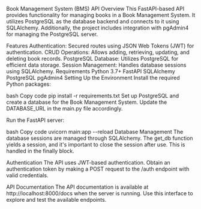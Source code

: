 Book Management System (BMS) API
Overview
This FastAPI-based API provides functionality for managing books in a Book Management System. It utilizes PostgreSQL as the database backend and connects to it using SQLAlchemy. Additionally, the project includes integration with pgAdmin4 for managing the PostgreSQL server.

Features
Authentication: Secured routes using JSON Web Tokens (JWT) for authentication.
CRUD Operations: Allows adding, retrieving, updating, and deleting book records.
PostgreSQL Database: Utilizes PostgreSQL for efficient data storage.
Session Management: Handles database sessions using SQLAlchemy.
Requirements
Python 3.7+
FastAPI
SQLAlchemy
PostgreSQL
pgAdmin4
Setting Up the Environment
Install the required Python packages:

bash
Copy code
pip install -r requirements.txt
Set up PostgreSQL and create a database for the Book Management System. Update the DATABASE_URL in the main.py file accordingly.

Run the FastAPI server:

bash
Copy code
uvicorn main:app --reload
Database Management
The database sessions are managed through SQLAlchemy. The get_db function yields a session, and it's important to close the session after use. This is handled in the finally block.

Authentication
The API uses JWT-based authentication. Obtain an authentication token by making a POST request to the /auth endpoint with valid credentials.

API Documentation
The API documentation is available at http://localhost:8000/docs when the server is running. Use this interface to explore and test the available endpoints.
